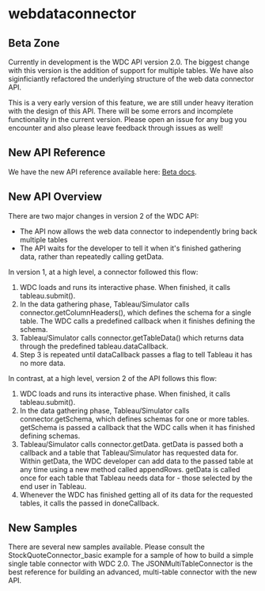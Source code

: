 # webdataconnector

Beta Zone
---------------
Currently in development is the WDC API version 2.0.  The biggest change with this version is the addition of support for multiple tables.  We have also siginficiantly refactored the underlying structure of the web data connector API. 

This is a very early version of this feature, we are still under heavy iteration with the design of this API.  There will be some errors and incomplete functionality in the current version.  Please open an issue for any bug you encounter and also please leave feedback through issues as well!  

New API Reference
---------------
We have the new API reference available here: [Beta docs](https://connectors.tableau.com/docs/index.html).


New API Overview
---------------

There are two major changes in version 2 of the WDC API:
* The API now allows the web data connector to independently bring back multiple tables
* The API waits for the developer to tell it when it's finished gathering data, rather than repeatedly calling getData.

In version 1, at a high level, a connector followed this flow:
 1. WDC loads and runs its interactive phase.  When finished, it calls tableau.submit().
 2. In the data gathering phase, Tableau/Simulator calls connector.getColumnHeaders(), which defines the schema for a single table.  The WDC calls a predefined callback when it finishes defining the schema.
 3. Tableau/Simulator calls connector.getTableData() which returns data through the predefined tableau.dataCallback.
 4. Step 3 is repeated until dataCallback passes a flag to tell Tableau it has no more data.


In contrast, at a high level, version 2 of the API follows this flow:
 1. WDC loads and runs its interactive phase.  When finished, it calls tableau.submit().
 2. In the data gathering phase, Tableau/Simulator calls connector.getSchema, which defines schemas for one or more tables. getSchema is passed a callback that the WDC calls when it has finished defining schemas. 
 3. Tableau/Simulator calls connector.getData.  getData is passed both a callback and a table that Tableau/Simulator has requested data for.  Within getData, the WDC developer can add data to the passed table at any time using a new method called appendRows. getData is called once for each table that Tableau needs data for - those selected by the end user in Tableau.
 4. Whenever the WDC has finished getting all of its data for the requested tables, it calls the passed in doneCallback.


New Samples
---------------
There are several new samples available.  Please consult the StockQuoteConnector_basic example for a sample of how to build a simple single table connector with WDC 2.0.  The JSONMultiTableConnector is the best reference for building an advanced, multi-table connector with the new API. 

